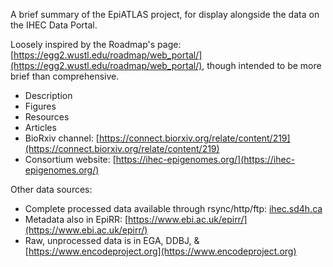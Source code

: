 A brief summary of the EpiATLAS project, for display alongside the data on the IHEC Data Portal.

Loosely inspired by the Roadmap's page: [https://egg2.wustl.edu/roadmap/web_portal/](https://egg2.wustl.edu/roadmap/web_portal/), though intended to be more brief than comprehensive.

* Description
* Figures
* Resources
* Articles
* BioRxiv channel: [https://connect.biorxiv.org/relate/content/219](https://connect.biorxiv.org/relate/content/219)   
* Consortium website: [https://ihec-epigenomes.org/](https://ihec-epigenomes.org/)

Other data sources:
* Complete processed data available through rsync/http/ftp: [ihec.sd4h.ca](ihec.sd4h.ca)
* Metadata also in EpiRR: [https://www.ebi.ac.uk/epirr/](https://www.ebi.ac.uk/epirr/)
* Raw, unprocessed data is in EGA, DDBJ, & [https://www.encodeproject.org](https://www.encodeproject.org)
